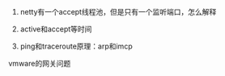 1. netty有一个accept线程池，但是只有一个监听端口，怎么解释

2. active和accept等时间

3. ping和traceroute原理：arp和imcp

vmware的网关问题